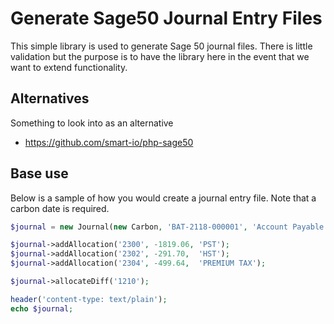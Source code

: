 # Generate Sage50 Journal Entry Files
This simple library is used to generate Sage 50 journal files. There is little
validation but the purpose is to have the library here in the event that we want to 
extend functionality.

## Alternatives
Something to look into as an alternative
- https://github.com/smart-io/php-sage50

## Base use
Below is a sample of how you would create a journal entry file. Note that a carbon
date is required.

``` php
$journal = new Journal(new Carbon, 'BAT-2118-000001', 'Account Payable Entry number one');

$journal->addAllocation('2300', -1819.06, 'PST');
$journal->addAllocation('2302', -291.70,  'HST');
$journal->addAllocation('2304', -499.64,  'PREMIUM TAX');

$journal->allocateDiff('1210');

header('content-type: text/plain');
echo $journal;
```